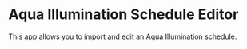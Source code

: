 # Aqua Illumination Schedule Editor

This app allows you to import and edit an Aqua Illumination schedule.

